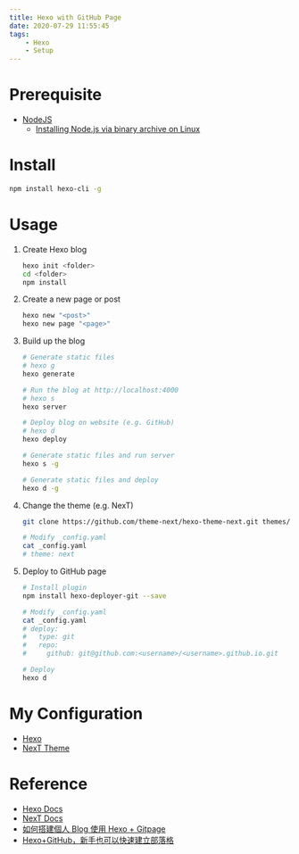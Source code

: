 ```yaml
---
title: Hexo with GitHub Page
date: 2020-07-29 11:55:45
tags:
    - Hexo
    - Setup
---
```


# Prerequisite

- [NodeJS](https://nodejs.org/en/)
    - [Installing Node.js via binary archive on Linux](https://github.com/nodejs/help/wiki/Installation#how-to-install-nodejs-via-binary-archive-on-linux)

# Install

```bash
npm install hexo-cli -g
```

# Usage

1. Create Hexo blog

    ```bash
    hexo init <folder>
    cd <folder>
    npm install
    ```

2. Create a new page or post

    ```bash
    hexo new "<post>"
    hexo new page "<page>"
    ```

3. Build up the blog

    ```bash
    # Generate static files
    # hexo g
    hexo generate

    # Run the blog at http://localhost:4000
    # hexo s
    hexo server

    # Deploy blog on website (e.g. GitHub)
    # hexo d
    hexo deploy

    # Generate static files and run server
    hexo s -g

    # Generate static files and deploy
    hexo d -g
    ```

4. Change the theme (e.g. NexT)

    ```bash
    git clone https://github.com/theme-next/hexo-theme-next.git themes/next

    # Modify _config.yaml
    cat _config.yaml
    # theme: next
    ```

5. Deploy to GitHub page

    ```bash
    # Install plugin
    npm install hexo-deployer-git --save

    # Modify _config.yaml
    cat _config.yaml
    # deploy:
    #   type: git
    #   repo: 
    #     github: git@github.com:<username>/<username>.github.io.git

    # Deploy
    hexo d
    ```

# My Configuration

- [Hexo](https://github.com/stevenchiu30801/stevenchiu30801.github.io/blob/master/themes/next/_config.yml)
- [NexT Theme](https://github.com/stevenchiu30801/stevenchiu30801.github.io/blob/master/_config.yml)


# Reference

- [Hexo Docs](https://hexo.io/docs/)
- [NexT Docs](http://theme-next.iissnan.com/)
- [如何搭建個人 Blog 使用 Hexo + Gitpage](https://medium.com/@bebebobohaha/%E4%BD%BF%E7%94%A8-hexo-gitpage-%E6%90%AD%E5%BB%BA%E5%80%8B%E4%BA%BA-blog-5c6ed52f23db)
- [Hexo+GitHub，新手也可以快速建立部落格](https://blackmaple.me/hexo-tutorial/)
